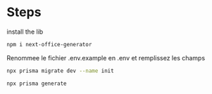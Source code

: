 # Steps

install the lib

```bash
npm i next-office-generator
```



Renommee le fichier .env.example en .env et remplissez les champs
```bash
npx prisma migrate dev --name init
```
```bash
npx prisma generate
```